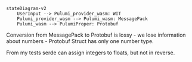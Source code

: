 
```mermaid
stateDiagram-v2
	UserInput --> Pulumi_provider_wasm: WIT
	Pulumi_provider_wasm --> Pulumi_wasm: MessagePack
	Pulumi_wasm --> PulumiProper: Protobuf
```


Conversion from MessagePack to Protobuf is lossy - we lose information about numbers - Protobuf Struct has only one number type.

From my tests serde can assign integers to floats, but not in reverse.